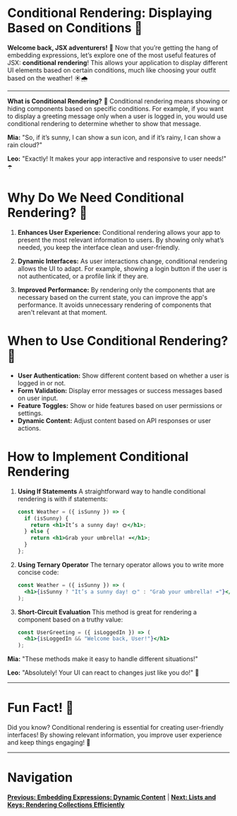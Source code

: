 
# Conditional Rendering: Displaying Based on Conditions 🚦

**Welcome back, JSX adventurers!** 🌈
Now that you’re getting the hang of embedding expressions, let’s explore one of the most useful features of JSX: **conditional rendering**! This allows your application to display different UI elements based on certain conditions, much like choosing your outfit based on the weather! ☀️🌧️

---

**What is Conditional Rendering?** 🤔
Conditional rendering means showing or hiding components based on specific conditions. For example, if you want to display a greeting message only when a user is logged in, you would use conditional rendering to determine whether to show that message.

**Mia:** "So, if it’s sunny, I can show a sun icon, and if it’s rainy, I can show a rain cloud?"

**Leo:** "Exactly! It makes your app interactive and responsive to user needs!" ☂️

# Why Do We Need Conditional Rendering? 🌟

1. **Enhances User Experience:**
   Conditional rendering allows your app to present the most relevant information to users. By showing only what’s needed, you keep the interface clean and user-friendly.

2. **Dynamic Interfaces:**
   As user interactions change, conditional rendering allows the UI to adapt. For example, showing a login button if the user is not authenticated, or a profile link if they are.

3. **Improved Performance:**
   By rendering only the components that are necessary based on the current state, you can improve the app's performance. It avoids unnecessary rendering of components that aren't relevant at that moment.

# When to Use Conditional Rendering? 🤔

- **User Authentication:** Show different content based on whether a user is logged in or not.
- **Form Validation:** Display error messages or success messages based on user input.
- **Feature Toggles:** Show or hide features based on user permissions or settings.
- **Dynamic Content:** Adjust content based on API responses or user actions.

# How to Implement Conditional Rendering

1. **Using If Statements**
   A straightforward way to handle conditional rendering is with if statements:
   ```jsx
   const Weather = ({ isSunny }) => {
     if (isSunny) {
       return <h1>It’s a sunny day! 🌞</h1>;
     } else {
       return <h1>Grab your umbrella! ☔</h1>;
     }
   };
   ```

2. **Using Ternary Operator**
   The ternary operator allows you to write more concise code:
   ```jsx
   const Weather = ({ isSunny }) => (
     <h1>{isSunny ? "It’s a sunny day! 🌞" : "Grab your umbrella! ☔"}</h1>
   );
   ```

3. **Short-Circuit Evaluation**
   This method is great for rendering a component based on a truthy value:
   ```jsx
   const UserGreeting = ({ isLoggedIn }) => (
     <h1>{isLoggedIn && "Welcome back, User!"}</h1>
   );
   ```

**Mia:** "These methods make it easy to handle different situations!"

**Leo:** "Absolutely! Your UI can react to changes just like you do!" 🎉

---

# Fun Fact! 🎈
Did you know? Conditional rendering is essential for creating user-friendly interfaces! By showing relevant information, you improve user experience and keep things engaging! 🌟

---

# Navigation

**[Previous: Embedding Expressions: Dynamic Content](./embedding-expressions.md)** | **[Next: Lists and Keys: Rendering Collections Efficiently](./lists-and-keys.md)**
